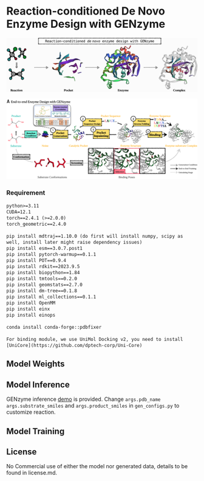 # Reaction-conditioned De Novo Enzyme Design with GENzyme

![genzyme](./image/genzyme.jpg)

![workflow](./image/workflow.jpg)


### Requirement
```
python>=3.11
CUDA=12.1
torch==2.4.1 (>=2.0.0)
torch_geometric==2.4.0

pip install mdtraj==1.10.0 (do first will install numpy, scipy as well, install later might raise dependency issues)
pip install esm==3.0.7.post1
pip install pytorch-warmup==0.1.1
pip install POT==0.9.4
pip install rdkit==2023.9.5
pip install biopython==1.84
pip install tmtools==0.2.0
pip install geomstats==2.7.0
pip install dm-tree==0.1.8
pip install ml_collections==0.1.1
pip install OpenMM
pip install einx
pip install einops

conda install conda-forge::pdbfixer

For binding module, we use UniMol Docking v2, you need to install [UniCore](https://github.com/dptech-corp/Uni-Core)
```
## Model Weights

## Model Inference

GENzyme inference [demo](https://github.com/WillHua127/GENzyme/blob/main/generate.py) is provided. Change ```args.pdb_name``` ```args.substrate_smiles``` and ```args.product_smiles``` in ```gen_configs.py``` to customize reaction.

## Model Training

## License
No Commercial use of either the model nor generated data, details to be found in license.md.
